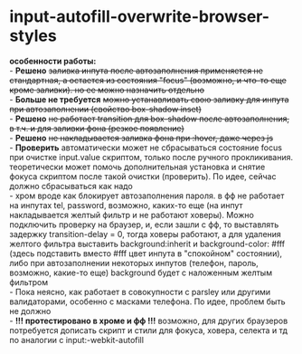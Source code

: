 # input-autofill-overwrite-browser-styles

<b>особенности работы:</b><br>
    -   <b>Решено</b> <s>заливка инпута после автозаполнения применяется не стандартная, а остается из состояния "focus" (возможно, и что-то еще кроме заливки). но ее можно назначить отдельно </s><br>
    -   <b>Больше не требуется</b> <s>можно устанавливать свою заливку для инпута при автозаполнении (свойство box-shadow inset)</s>  <br>
    -   <b>Решено</b> <s>не работает transition для box-shadow после автозаполнения, в т.ч. и для заливки фона (резкое появление) </s><br>
    -   <b>Решено</b> <s>не накладывается заливка фона при :hover, даже через js </s><br>
    -   <b>Проверить</b> автоматически может не сбрасываться состояние focus при очистке input.value скриптом, только после ручного прокликивания. теоретически может помочь дополнительная установка и снятие фокуса скриптом после такой очистки (проверить). По идее, сейчас должно сбрасываться как надо <br>
    -   хром вроде как блокирует автозаполнения пароля. в фф не работает на инпутах tel, password, возможно, каких-то еще (на инпут накладывается желтый фильтр и не работают ховеры). Можно подключить проверку на браузер, и, если зашли с фф, то выставлять задержку transition-delay = 0, тогда ховеры работают, а для удаления желтого фильтра выставить background:inherit и background-color: #fff (здесь подставить вместо #fff цвет инпута в "спокойном" состоянии), либо  при автозаполнении некоторых инпутов (телефон, пароль, возможно, какие-то еще) background будет с наложенным желтым фильтром <br>
    -   Пока неясно, как работает в совокупности с parsley или другими валидаторами, особенно с масками телефона. По идее, проблем быть не должно <br>
    -   <b>!!! протестировано в хроме и фф !!!</b> 
возможно, для других браузеров потребуется дописать скрипт и стили для фокуса, ховера, селекта и тд по аналогии с input:-webkit-autofill
